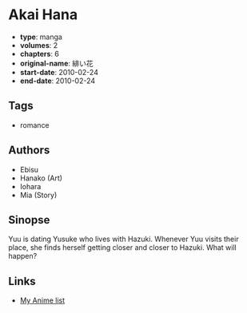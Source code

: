 # Akai Hana

-   **type**: manga
-   **volumes**: 2
-   **chapters**: 6
-   **original-name**: 緋い花
-   **start-date**: 2010-02-24
-   **end-date**: 2010-02-24

## Tags

-   romance

## Authors

-   Ebisu
-   Hanako (Art)
-   Iohara
-   Mia (Story)

## Sinopse

Yuu is dating Yusuke who lives with Hazuki. Whenever Yuu visits their place, she finds herself getting closer and closer to Hazuki. What will happen?

## Links

-   [My Anime list](https://myanimelist.net/manga/92378/Akai_Hana)

